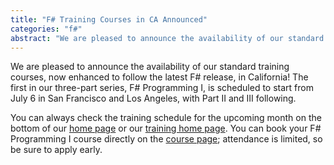 ```yaml
---
title: "F# Training Courses in CA Announced"
categories: "f#"
abstract: "We are pleased to announce the availability of our standard training courses,  now enhanced to follow the latest F# release, in California!  The first in our three-part series, F# Programming I, is scheduled to start from July 6 in San Francisco and Los Angeles, with Part II and III following."
---
```

We are pleased to announce the availability of our standard training courses, now enhanced to follow the latest F# release, in California! The first in our three-part series, F# Programming I, is scheduled to start from July 6 in San Francisco and Los Angeles, with Part II and III following.

You can always check the training schedule for the upcoming month on the bottom of our [home page](http://www.intellifactory.com/Home.aspx) or our [training home page](http://www.intellifactory.com/TrainingCourses.aspx). You can book your F# Programming I course directly on the [course page](http://www.intellifactory.com/TrainingCourse.aspx?Id=1); attendance is limited, so be sure to apply early.